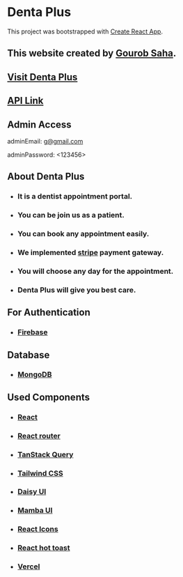 # Denta Plus


This project was bootstrapped with [Create React App](https://github.com/facebook/create-react-app).

## This website created by [Gourob Saha](https://github.com/GourobSaha).

## [Visit Denta Plus](https://doctors-portal-88a15.web.app/)

## [API Link](https://doctors-portal-server-one-plum.vercel.app/)

## Admin Access

adminEmail: <g@gmail.com>

adminPassword: <123456>

## About Denta Plus

- ### It is a dentist appointment portal.
- ### You can be join us as a patient.
- ### You can book any appointment easily.
- ### We implemented [stripe](https://stripe.com/en-sg) payment gateway.
- ### You will choose any day for the appointment.
- ### Denta Plus will give you best care.

## For Authentication

- ### [Firebase](https://firebase.google.com/)

## Database

- ### [MongoDB](https://www.mongodb.com/)

## Used Components

- ### [React](https://reactjs.org/)
- ### [React router](https://reactrouter.com/)
- ### [TanStack Query](https://tanstack.com/query/v4)
- ### [Tailwind CSS](https://tailwindcss.com/)
- ### [Daisy UI](https://daisyui.com/)
- ### [Mamba UI](https://www.mambaui.com/)
- ### [React Icons](https://react-icons.github.io/react-icons/)
- ### [React hot toast](https://react-hot-toast.com/)
- ### [Vercel](https://vercel.com/)
